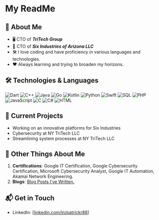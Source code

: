 # My ReadMe

## 🌟 About Me
- 🖥️ CTO of ***TriTech Group***
- 🚀 CTO of ***Six Industries of Arizona LLC***
- 🛠️ I love coding and have proficiency in various languages and technologies.
- ❤️ Always learning and trying to broaden my horizons.

## 🛠️ Technologies & Languages

![Dart](https://img.shields.io/badge/-Dart-0175C2?style=flat-square&logo=dart)
![C++](https://img.shields.io/badge/-C++-00599C?style=flat-square&logo=c)
![Java](https://img.shields.io/badge/-Java-E34A86?style=flat-square&logo=java)
![Go](https://img.shields.io/badge/-Go-00ADD8?style=flat-square&logo=go)
![Kotlin](https://img.shields.io/badge/-Kotlin-0095D5?style=flat-square&logo=kotlin)
![Python](https://img.shields.io/badge/-Python-3776AB?style=flat-square&logo=python)
![Swift](https://img.shields.io/badge/-Swift-FA7343?style=flat-square&logo=swift)
![SQL](https://img.shields.io/badge/-SQL-4479A1?style=flat-square&logo=postgresql)
![PHP](https://img.shields.io/badge/-PHP-777BB4?style=flat-square&logo=php)
![JavaScript](https://img.shields.io/badge/-JavaScript-F7DF1E?style=flat-square&logo=javascript)
![C](https://img.shields.io/badge/-C-A8B9CC?style=flat-square&logo=c)
![C#](https://img.shields.io/badge/-C%23-239120?style=flat-square&logo=c-sharp)
![HTML](https://img.shields.io/badge/-HTML-E34F26?style=flat-square&logo=html5)

## 🔭 Current Projects
- Working on an innovative platforms for Six Industries
- Cybersecurity at NY TriTech LLC
- Streamlining system processes at NY TriTech LLC

## 📌 Other Things About Me
1. **Certifications**: Google IT Certification, Google Cybersecurity Certification, Microsoft Cybersecurity Analyst, Google IT Automation, Akamai Network Engineering.
2. **Blogs**: [Blog Posts I've Written.](https://www.nytritech.com/blog-2/)

## 📬 Get in Touch

- LinkedIn: [[linkedin.com/in/patrickr88](https://www.linkedin.com/in/patrickr88/)]

